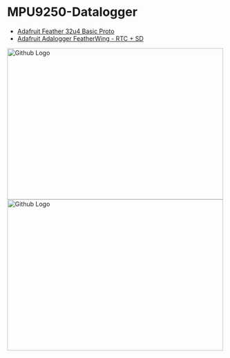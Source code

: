 # MPU9250-Datalogger
- [Adafruit Feather 32u4 Basic Proto](https://www.adafruit.com/product/2771)
- [Adafruit Adalogger FeatherWing - RTC + SD](https://www.adafruit.com/product/2922)



<img src="https://github.com/wdpckr92/MPU9250-Datalogger/blob/master/IMG_20200327_175819.jpg" width="500" height="350" title="Github Logo">
<img src="https://github.com/wdpckr92/MPU9250-Datalogger/blob/master/IMG_20200327_175925.jpg" width="500" height="350" title="Github Logo">


